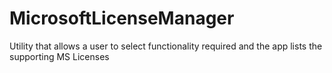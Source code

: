 # MicrosoftLicenseManager
Utility that allows a user to select functionality required and the app lists the supporting MS Licenses
